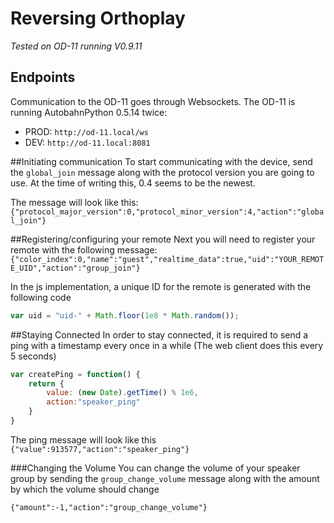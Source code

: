 # Reversing Orthoplay
*Tested on OD-11 running V0.9.11*
## Endpoints

Communication to the OD-11 goes through Websockets.
The OD-11 is running AutobahnPython 0.5.14 twice:

- PROD: `http://od-11.local/ws`
- DEV: `http://od-11.local:8081`

##Initiating communication
To start communicating with the device, send the `global_join` message along with the protocol version you are going to use.
At the time of writing this, 0.4 seems to be the newest.

The message will look like this: `{"protocol_major_version":0,"protocol_minor_version":4,"action":"global_join"}`

##Registering/configuring your remote
Next you will need to register your remote with the following message:
``{"color_index":0,"name":"guest","realtime_data":true,"uid":"YOUR_REMOTE_UID","action":"group_join"}``

In the js implementation, a unique ID for the remote is generated with the following code
```javascript
var uid = "uid-" + Math.floor(1e8 * Math.random());
```

##Staying Connected
In order to stay connected, it is required to send a ping with a timestamp every once in a while (The web client does this every 5 seconds)
```javascript
var createPing = function() {
	return {
		value: (new Date).getTime() % 1e6,
		action:"speaker_ping"
	}
}
```
The ping message will look like this `{"value":913577,"action":"speaker_ping"}`


###Changing the Volume
You can change the volume of your speaker group by sending the `group_change_volume` message along with the amount by which the volume should change

`{"amount":-1,"action":"group_change_volume"}`

